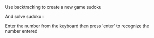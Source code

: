 Use backtracking to create a new game sudoku

And solve sudoku :

Enter the number from the keyboard then press 'enter' to recognize the number entered
